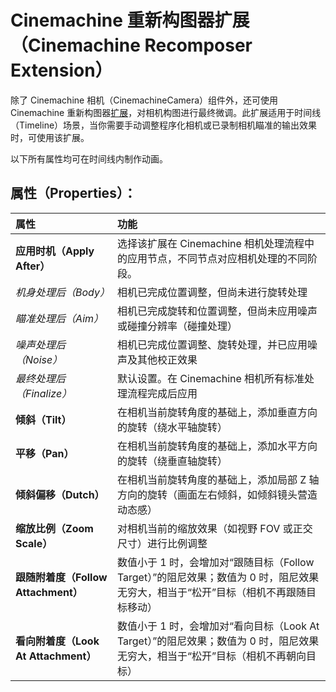 # Cinemachine 重新构图器扩展（Cinemachine Recomposer Extension）

除了 Cinemachine 相机（CinemachineCamera）组件外，还可使用 Cinemachine 重新构图器[扩展](concept-procedural-motion.md#extensions)，对相机构图进行最终微调。此扩展适用于时间线（Timeline）场景，当你需要手动调整程序化相机或已录制相机瞄准的输出效果时，可使用该扩展。

以下所有属性均可在时间线内制作动画。


## 属性（Properties）：

| **属性** | **功能** |
|:---|:---|
| **应用时机（Apply After）** | 选择该扩展在 Cinemachine 相机处理流程中的应用节点，不同节点对应相机处理的不同阶段。 |
| _机身处理后（Body）_ | 相机已完成位置调整，但尚未进行旋转处理 |
|  _瞄准处理后（Aim）_ | 相机已完成旋转和位置调整，但尚未应用噪声或碰撞分辨率（碰撞处理） |
|  _噪声处理后（Noise）_ | 相机已完成位置调整、旋转处理，并已应用噪声及其他校正效果 |
|  _最终处理后（Finalize）_ | 默认设置。在 Cinemachine 相机所有标准处理流程完成后应用 |
| **倾斜（Tilt）** | 在相机当前旋转角度的基础上，添加垂直方向的旋转（绕水平轴旋转） |
| **平移（Pan）** | 在相机当前旋转角度的基础上，添加水平方向的旋转（绕垂直轴旋转） |
| **倾斜偏移（Dutch）** | 在相机当前旋转角度的基础上，添加局部 Z 轴方向的旋转（画面左右倾斜，如倾斜镜头营造动态感） |
| **缩放比例（Zoom Scale）** | 对相机当前的缩放效果（如视野 FOV 或正交尺寸）进行比例调整 |
| **跟随附着度（Follow Attachment）** | 数值小于 1 时，会增加对“跟随目标（Follow Target）”的阻尼效果；数值为 0 时，阻尼效果无穷大，相当于“松开”目标（相机不再跟随目标移动） |
| **看向附着度（Look At Attachment）** | 数值小于 1 时，会增加对“看向目标（Look At Target）”的阻尼效果；数值为 0 时，阻尼效果无穷大，相当于“松开”目标（相机不再朝向目标） |